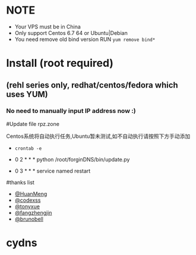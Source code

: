 
# NOTE
* Your VPS must be in China
* Only support Centos 6.7 64  or Ubuntu|Debian
* You need remove old bind version RUN `yum remove bind*`


# Install (root required)
## (rehl series only, redhat/centos/fedora which uses YUM)


### No need to manually input IP address now :)

#Update file rpz.zone

Centos系统将自动执行任务,Ubuntu暂未测试,如不自动执行请按照下方手动添加

* `crontab -e`

* 0 2 * * * python /root/forginDNS/bin/update.py
* 0 3 * * * service named restart


#thanks list
* [@HuanMeng](https://github.com/HuanMeng0)
* [@codexss](https://github.com/codexss)
* [@tonyxue](https://github.com/tonyxue)
* [@fangzhengjin](https://github.com/fangzhengjin)
* [@brunobell](https://github.com/brunobell)
# cydns
